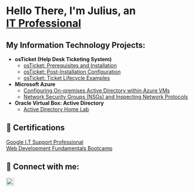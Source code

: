 <h1>Hello There, I'm Julius, an <br/><a href="https://www.linkedin.com/in/juliuswhitehead/">IT Professional</a></h1>

<h2>My Information Technology Projects:</h2>

- <b>osTicket (Help Desk Ticketing System)</b>
  - [osTicket: Prerequisites and Installation](https://github.com/Jwhiteh28/osticket-prereqs)
  - [osTicket: Post-Installation Configuration](https://github.com/Jwhiteh28/post-install-config)
  - [osTicket: Ticket Lifecycle Examples](https://github.com/Jwhiteh28/ticket-lifecycle)
- <b>Microsoft Azure</b>
  - [Configuring On-premises Active Directory within Azure VMs](https://github.com/Jwhiteh28/configure-ad)
  - [Network Security Groups (NSGs) and Inspecting Network Protocols](https://github.com/Jwhiteh28/azure-network-protocols)
- <b>Oracle Virtual Box: Active Directory</b>
  - [Active Directory Home Lab](https://github.com/Jwhiteh28/ActiveDirectoryLab/blob/main/README.md)

<h2>📄 Certifications</h2>
  <a href="https://www.linkedin.com/in/juliuswhitehead/overlay/1712152072854/single-media-viewer/?profileId=ACoAABLTBYkBxgdkVbPG1O49BN14w6suHHU6Bts">Google I.T Support Professional</a><br/>
  <a href="https://www.linkedin.com/in/juliuswhitehead/overlay/1635535271276/single-media-viewer/?profileId=ACoAABLTBYkBxgdkVbPG1O49BN14w6suHHU6Bts">Web Development Fundamentals Bootcamp</a>
  
<h2> 🤳 Connect with me:</h2>

[<img align="left" alt="JuliusWhitehead | Linkedin" width="22px" src="https://cdn.jsdelivr.net/npm/simple-icons@v3/icons/linkedin.svg" />][linkedin]

[linkedin]: https://www.linkedin.com/in/juliuswhitehead

<!--
when your ready to update your channels add these
[<img align="left" alt="JoshMadakor | YouTube" width="22px" src="https://cdn.jsdelivr.net/npm/simple-icons@v3/icons/youtube.svg" />][youtube]
[<img align="left" alt="JoshMadakor | Twitter" width="22px" src="https://cdn.jsdelivr.net/npm/simple-icons@v3/icons/twitter.svg" />][twitter]
[<img align="left" alt="JoshMadakor | Instagram" width="22px" src="https://cdn.jsdelivr.net/npm/simple-icons@v3/icons/instagram.svg" />][instagram]

[twitter]: https://twitter.com/joshmadakor
[youtube]: https://www.youtube.com/c/joshmadakor
[instagram]: https://www.instagram.com/joshmadakor/
-->

<!--
**Jwhiteh28/Jwhiteh28** is a ✨ _special_ ✨ repository because its `README.md` (this file) appears on your GitHub profile.

Here are some ideas to get you started:

- 🔭 I’m currently working on ...
- 🌱 I’m currently learning ...
- 👯 I’m looking to collaborate on ...
- 🤔 I’m looking for help with ...
- 💬 Ask me about ...
- 📫 How to reach me: ...
- 😄 Pronouns: ...
- ⚡ Fun fact: ...
-->

